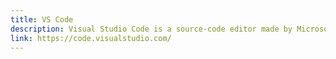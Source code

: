 ```yaml
---
title: VS Code
description: Visual Studio Code is a source-code editor made by Microsoft for Windows, Linux and macOS.
link: https://code.visualstudio.com/
---
```



